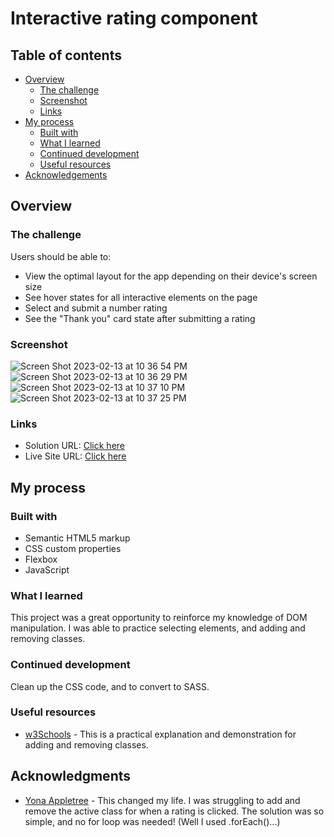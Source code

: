 # Interactive rating component

## Table of contents

- [Overview](#overview)
  - [The challenge](#the-challenge)
  - [Screenshot](#screenshot)
  - [Links](#links)
- [My process](#my-process)
  - [Built with](#built-with)
  - [What I learned](#what-i-learned)
  - [Continued development](#continued-development)
  - [Useful resources](#useful-resources)
- [Acknowledgements](#acknowledgments)

## Overview

### The challenge

Users should be able to:

- View the optimal layout for the app depending on their device's screen size
- See hover states for all interactive elements on the page
- Select and submit a number rating
- See the "Thank you" card state after submitting a rating

### Screenshot
![Screen Shot 2023-02-13 at 10 36 54 PM](https://user-images.githubusercontent.com/75948442/218632883-4bb71b9e-56b0-4f44-9d3a-572d8924f225.png)
![Screen Shot 2023-02-13 at 10 36 29 PM](https://user-images.githubusercontent.com/75948442/218632821-64a8231f-8ff6-434f-ad3c-f65d334c66a2.png)
![Screen Shot 2023-02-13 at 10 37 10 PM](https://user-images.githubusercontent.com/75948442/218632927-b9bf013e-7e8f-4158-885e-522543c81d89.png)
![Screen Shot 2023-02-13 at 10 37 25 PM](https://user-images.githubusercontent.com/75948442/218632958-ac668f8b-4b91-4c8f-a8a1-e55214ce2f18.png)


### Links

- Solution URL: [Click here](https://github.com/gp0710/interactive-rating-card)
- Live Site URL: [Click here](https://gp0710.github.io/interactive-rating-card/)

## My process

### Built with

- Semantic HTML5 markup
- CSS custom properties
- Flexbox
- JavaScript

### What I learned
This project was a great opportunity to reinforce my knowledge of DOM manipulation. I was able to practice selecting elements, and adding and removing classes.

### Continued development
Clean up the CSS code, and to convert to SASS.

### Useful resources
- [w3Schools](https://www.w3schools.com/howto/howto_js_remove_class.asp) - This is a practical explanation and demonstration for adding and removing classes.


## Acknowledgments
- [Yona Appletree](https://stackoverflow.com/questions/69621651/how-to-remove-a-class-when-another-element-is-clicked) - This changed my life. I was struggling to add and remove the active class for when a rating is clicked. The solution was so simple, and no for loop was needed! (Well I used .forEach()...)

